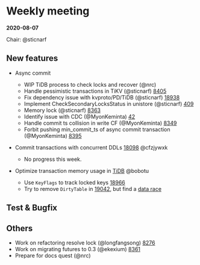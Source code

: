 # Weekly meeting

**2020-08-07**

Chair: @sticnarf

## New features

* Async commit
  - WIP TiDB process to check locks and recover (@nrc)
  - Handle pessimistic transactions in TiKV (@sticnarf) [8405](https://github.com/tikv/tikv/pull/8405)
  - Fix dependency issue with kvproto/PD/TiDB (@sticnarf) [18938](https://github.com/pingcap/tidb/pull/18938)
  - Implement CheckSecondaryLocksStatus in unistore (@sticnarf) [409](https://github.com/ngaut/unistore/pull/409)
  - Memory lock (@sticnarf) [8363](https://github.com/tikv/tikv/pull/8363)
  - Identify issue with CDC (@MyonKeminta) [42](https://github.com/tikv/sig-transaction/issues/42)
  - Handle commit ts collision in write CF (@MyonKeminta) [8349](https://github.com/tikv/tikv/pull/8349)
  - Forbit pushing min_commit_ts of async commit transaction (@MyonKeminta) [8395](https://github.com/tikv/tikv/pull/8395)
  
* Commit transactions with concurrent DDLs [18098](https://github.com/pingcap/tidb/issues/18098) @cfzjywxk
  - No progress this week.

* Optimize transaction memory usage in [TiDB](https://github.com/pingcap/tidb/projects/54) @bobotu
	- Use `KeyFlags` to track locked keys [18966](https://github.com/pingcap/tidb/pull/18966)
	- Try to remove `DirtyTable` in [19042](https://github.com/pingcap/tidb/pull/19042), but find a [data race](https://github.com/pingcap/tidb/issues/19054)
	

## Test & Bugfix

## Others

* Work on refactoring resolve lock (@longfangsong) [8276](https://github.com/tikv/tikv/pull/8276)
* Work on migrating futures to 0.3 (@ekexium) [8361](https://github.com/tikv/tikv/pull/8361)
* Prepare for docs quest (@nrc)
